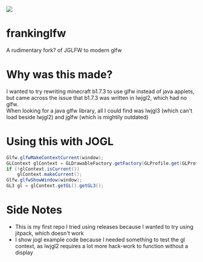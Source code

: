 [![](https://jitpack.io/v/jaquobia/frankinglfw.svg)](https://jitpack.io/#jaquobia/frankinglfw)

# frankinglfw
A rudimentary fork? of JGLFW to modern glfw

# Why was this made?
I wanted to try rewriting minecraft b1.7.3 to use glfw instead of java applets, but came across the issue that b1.7.3 was written in lwjgl2, which had no glfw.  
When looking for a java glfw library, all I could find was lwjgl3 (which can't load beside lwjgl2) and jglfw (which is mightily outdated)

# Using this with JOGL
```java   
Glfw.glfwMakeContextCurrent(window);
GLContext glContext = GLDrawableFactory.getFactory(GLProfile.get(GLProfile.GL3)).createExternalGLContext();
if (!glContext.isCurrent())
    glContext.makeCurrent();
Glfw.glfwShowWindow(window);
GL3 gl = glContext.getGL().getGL3();
```

# Side Notes
- This is my first repo I tried using releases because I wanted to try using jitpack, which doesn't work
- I show jogl example code because I needed something to test the gl context, as lwjgl2 requires a lot more hack-work to function without a display
